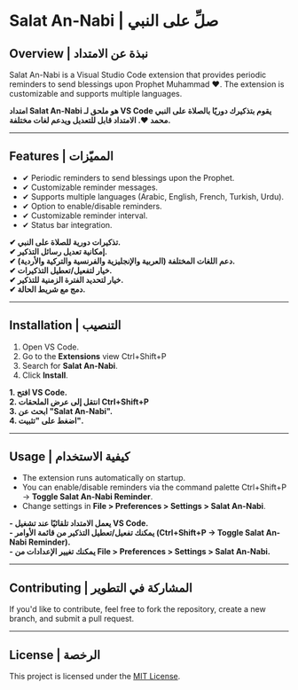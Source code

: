 # Salat An-Nabi | صلِّ على النبي

## Overview | نبذة عن الامتداد

Salat An-Nabi is a Visual Studio Code extension that provides periodic reminders to send blessings upon Prophet Muhammad ❤️. The extension is customizable and supports multiple languages.

**امتداد Salat An-Nabi هو ملحق لـ VS Code يقوم بتذكيرك دوريًا بالصلاة على النبي محمد ❤️. الامتداد قابل للتعديل ويدعم لغات مختلفة.**

---

## Features | المميّزات

- ✔ Periodic reminders to send blessings upon the Prophet.
- ✔ Customizable reminder messages.
- ✔ Supports multiple languages (Arabic, English, French, Turkish, Urdu).
- ✔ Option to enable/disable reminders.
- ✔ Customizable reminder interval.
- ✔ Status bar integration.

**✔ تذكيرات دورية للصلاة على النبي.**  
**✔ إمكانية تعديل رسائل التذكير.**  
**✔ دعم اللغات المختلفة (العربية والإنجليزية والفرنسية والتركية والأردية).**  
**✔ خيار لتفعيل/تعطيل التذكيرات.**  
**✔ خيار لتحديد الفترة الزمنية للتذكير.**  
**✔ دمج مع شريط الحالة.**  

---

## Installation | التنصيب

1. Open VS Code.
2. Go to the **Extensions** view Ctrl+Shift+P
3. Search for **Salat An-Nabi**.
4. Click **Install**.

**1. افتح VS Code.**  
**2. انتقل إلى عرض الملحقات Ctrl+Shift+P**  
**3. ابحث عن "Salat An-Nabi".**  
**4. اضغط على "تثبيت".**  

---

## Usage | كيفية الاستخدام

- The extension runs automatically on startup.
- You can enable/disable reminders via the command palette Ctrl+Shift+P → **Toggle Salat An-Nabi Reminder**.
- Change settings in **File > Preferences > Settings > Salat An-Nabi**.

**- يعمل الامتداد تلقائيًا عند تشغيل VS Code.**  
**- يمكنك تفعيل/تعطيل التذكير من قائمة الأوامر (Ctrl+Shift+P → **Toggle Salat An-Nabi Reminder**).**  
**- يمكنك تغيير الإعدادات من **File > Preferences > Settings > Salat An-Nabi**.**  

---

<!-- ## Demo | العرض التوضيحي

### 📹 Video Tutorial | فيديو شرح الاستخدام

[![Watch the tutorial](https://img.youtube.com/vi/YOUR_VIDEO_ID/0.jpg)](https://www.youtube.com/watch?v=YOUR_VIDEO_ID)

### 📸 Screenshots | لقطات شاشة

![Screenshot 1](images/screenshot1.png)
![Screenshot 2](images/screenshot2.png)

---
 -->
## Contributing | المشاركة في التطوير

If you'd like to contribute, feel free to fork the repository, create a new branch, and submit a pull request.

---

## License | الرخصة

This project is licensed under the [MIT License](LICENSE).
